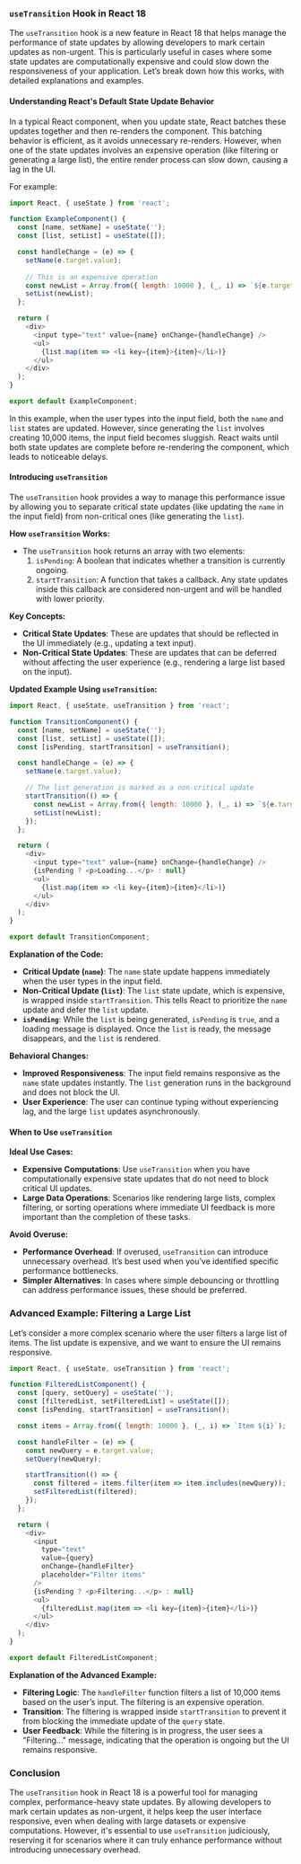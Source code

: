### `useTransition` Hook in React 18

The `useTransition` hook is a new feature in React 18 that helps manage the performance of state updates by allowing developers to mark certain updates as non-urgent. This is particularly useful in cases where some state updates are computationally expensive and could slow down the responsiveness of your application. Let’s break down how this works, with detailed explanations and examples.

#### Understanding React's Default State Update Behavior

In a typical React component, when you update state, React batches these updates together and then re-renders the component. This batching behavior is efficient, as it avoids unnecessary re-renders. However, when one of the state updates involves an expensive operation (like filtering or generating a large list), the entire render process can slow down, causing a lag in the UI.

For example:

```javascript
import React, { useState } from 'react';

function ExampleComponent() {
  const [name, setName] = useState('');
  const [list, setList] = useState([]);

  const handleChange = (e) => {
    setName(e.target.value);
    
    // This is an expensive operation
    const newList = Array.from({ length: 10000 }, (_, i) => `${e.target.value} ${i}`);
    setList(newList);
  };

  return (
    <div>
      <input type="text" value={name} onChange={handleChange} />
      <ul>
        {list.map(item => <li key={item}>{item}</li>)}
      </ul>
    </div>
  );
}

export default ExampleComponent;
```

In this example, when the user types into the input field, both the `name` and `list` states are updated. However, since generating the `list` involves creating 10,000 items, the input field becomes sluggish. React waits until both state updates are complete before re-rendering the component, which leads to noticeable delays.

#### Introducing `useTransition`

The `useTransition` hook provides a way to manage this performance issue by allowing you to separate critical state updates (like updating the `name` in the input field) from non-critical ones (like generating the `list`). 

**How `useTransition` Works:**
- The `useTransition` hook returns an array with two elements:
  1. `isPending`: A boolean that indicates whether a transition is currently ongoing.
  2. `startTransition`: A function that takes a callback. Any state updates inside this callback are considered non-urgent and will be handled with lower priority.

**Key Concepts:**
- **Critical State Updates**: These are updates that should be reflected in the UI immediately (e.g., updating a text input).
- **Non-Critical State Updates**: These are updates that can be deferred without affecting the user experience (e.g., rendering a large list based on the input).

**Updated Example Using `useTransition`:**

```javascript
import React, { useState, useTransition } from 'react';

function TransitionComponent() {
  const [name, setName] = useState('');
  const [list, setList] = useState([]);
  const [isPending, startTransition] = useTransition();

  const handleChange = (e) => {
    setName(e.target.value);

    // The list generation is marked as a non-critical update
    startTransition(() => {
      const newList = Array.from({ length: 10000 }, (_, i) => `${e.target.value} ${i}`);
      setList(newList);
    });
  };

  return (
    <div>
      <input type="text" value={name} onChange={handleChange} />
      {isPending ? <p>Loading...</p> : null}
      <ul>
        {list.map(item => <li key={item}>{item}</li>)}
      </ul>
    </div>
  );
}

export default TransitionComponent;
```

**Explanation of the Code:**
- **Critical Update (`name`)**: The `name` state update happens immediately when the user types in the input field.
- **Non-Critical Update (`list`)**: The `list` state update, which is expensive, is wrapped inside `startTransition`. This tells React to prioritize the `name` update and defer the `list` update.
- **`isPending`**: While the `list` is being generated, `isPending` is `true`, and a loading message is displayed. Once the `list` is ready, the message disappears, and the `list` is rendered.

**Behavioral Changes:**
- **Improved Responsiveness**: The input field remains responsive as the `name` state updates instantly. The `list` generation runs in the background and does not block the UI.
- **User Experience**: The user can continue typing without experiencing lag, and the large `list` updates asynchronously.

#### When to Use `useTransition`

**Ideal Use Cases:**
- **Expensive Computations**: Use `useTransition` when you have computationally expensive state updates that do not need to block critical UI updates.
- **Large Data Operations**: Scenarios like rendering large lists, complex filtering, or sorting operations where immediate UI feedback is more important than the completion of these tasks.

**Avoid Overuse:**
- **Performance Overhead**: If overused, `useTransition` can introduce unnecessary overhead. It’s best used when you’ve identified specific performance bottlenecks.
- **Simpler Alternatives**: In cases where simple debouncing or throttling can address performance issues, these should be preferred.

### Advanced Example: Filtering a Large List

Let’s consider a more complex scenario where the user filters a large list of items. The list update is expensive, and we want to ensure the UI remains responsive.

```javascript
import React, { useState, useTransition } from 'react';

function FilteredListComponent() {
  const [query, setQuery] = useState('');
  const [filteredList, setFilteredList] = useState([]);
  const [isPending, startTransition] = useTransition();

  const items = Array.from({ length: 10000 }, (_, i) => `Item ${i}`);

  const handleFilter = (e) => {
    const newQuery = e.target.value;
    setQuery(newQuery);

    startTransition(() => {
      const filtered = items.filter(item => item.includes(newQuery));
      setFilteredList(filtered);
    });
  };

  return (
    <div>
      <input 
        type="text" 
        value={query} 
        onChange={handleFilter} 
        placeholder="Filter items" 
      />
      {isPending ? <p>Filtering...</p> : null}
      <ul>
        {filteredList.map(item => <li key={item}>{item}</li>)}
      </ul>
    </div>
  );
}

export default FilteredListComponent;
```

**Explanation of the Advanced Example:**
- **Filtering Logic**: The `handleFilter` function filters a list of 10,000 items based on the user’s input. The filtering is an expensive operation.
- **Transition**: The filtering is wrapped inside `startTransition` to prevent it from blocking the immediate update of the `query` state.
- **User Feedback**: While the filtering is in progress, the user sees a "Filtering..." message, indicating that the operation is ongoing but the UI remains responsive.

### Conclusion

The `useTransition` hook in React 18 is a powerful tool for managing complex, performance-heavy state updates. By allowing developers to mark certain updates as non-urgent, it helps keep the user interface responsive, even when dealing with large datasets or expensive computations. However, it's essential to use `useTransition` judiciously, reserving it for scenarios where it can truly enhance performance without introducing unnecessary overhead.